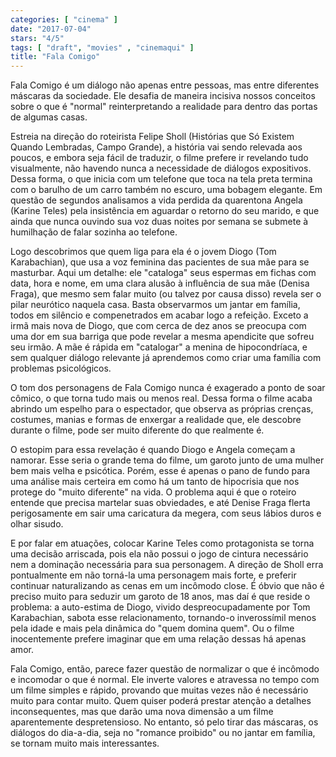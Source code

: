 ```yaml
---
categories: [ "cinema" ]
date: "2017-07-04"
stars: "4/5"
tags: [ "draft", "movies" , "cinemaqui" ]
title: "Fala Comigo"
---
```

Fala Comigo é um diálogo não apenas entre pessoas, mas entre diferentes máscaras da sociedade. Ele desafia de maneira incisiva nossos conceitos sobre o que é "normal" reinterpretando a realidade para dentro das portas de algumas casas.

Estreia na direção do roteirista Felipe Sholl (Histórias que Só Existem Quando Lembradas, Campo Grande), a história vai sendo relevada aos poucos, e embora seja fácil de traduzir, o filme prefere ir revelando tudo visualmente, não havendo nunca a necessidade de diálogos expositivos. Dessa forma, o que inicia com um telefone que toca na tela preta termina com o barulho de um carro também no escuro, uma bobagem elegante. Em questão de segundos analisamos a vida perdida da quarentona Angela (Karine Teles) pela insistência em aguardar o retorno do seu marido, e que ainda que nunca ouvindo sua voz duas noites por semana se submete à humilhação de falar sozinha ao telefone.

Logo descobrimos que quem liga para ela é o jovem Diogo (Tom Karabachian), que usa a voz feminina das pacientes de sua mãe para se masturbar. Aqui um detalhe: ele "cataloga" seus espermas em fichas com data, hora e nome, em uma clara alusão à influência de sua mãe (Denisa Fraga), que mesmo sem falar muito (ou talvez por causa disso) revela ser o pilar neurótico naquela casa. Basta observarmos um jantar em família, todos em silêncio e compenetrados em acabar logo a refeição. Exceto a irmã mais nova de Diogo, que com cerca de dez anos se preocupa com uma dor em sua barriga que pode revelar a mesma apendicite que sofreu seu irmão. A mãe é rápida em "catalogar" a menina de hipocondríaca, e sem qualquer diálogo relevante já aprendemos como criar uma família com problemas psicológicos.

O tom dos personagens de Fala Comigo nunca é exagerado a ponto de soar cômico, o que torna tudo mais ou menos real. Dessa forma o filme acaba abrindo um espelho para o espectador, que observa as próprias crenças, costumes, manias e formas de enxergar a realidade que, ele descobre durante o filme, pode ser muito diferente do que realmente é.

O estopim para essa revelação é quando Diogo e Angela começam a namorar. Esse seria o grande tema do filme, um garoto junto de uma mulher bem mais velha e psicótica. Porém, esse é apenas o pano de fundo para uma análise mais certeira em como há um tanto de hipocrisia que nos protege do "muito diferente" na vida. O problema aqui é que o roteiro entende que precisa martelar suas obviedades, e até Denise Fraga flerta perigosamente em sair uma caricatura da megera, com seus lábios duros e olhar sisudo.

E por falar em atuações, colocar Karine Teles como protagonista se torna uma decisão arriscada, pois ela não possui o jogo de cintura necessário nem a dominação necessária para sua personagem. A direção de Sholl erra pontualmente em não torná-la uma personagem mais forte, e preferir continuar naturalizando as cenas em um incômodo close. É óbvio que não é preciso muito para seduzir um garoto de 18 anos, mas daí é que reside o problema: a auto-estima de Diogo, vivido despreocupadamente por Tom Karabachian, sabota esse relacionamento, tornando-o inverossímil menos pela idade e mais pela dinâmica do "quem domina quem". Ou o filme inocentemente prefere imaginar que em uma relação dessas há apenas amor.

Fala Comigo, então, parece fazer questão de normalizar o que é incômodo e incomodar o que é normal. Ele inverte valores e atravessa no tempo com um filme simples e rápido, provando que muitas vezes não é necessário muito para contar muito. Quem quiser poderá prestar atenção a detalhes inconsequentes, mas que darão uma nova dimensão a um filme aparentemente despretensioso. No entanto, só pelo tirar das máscaras, os diálogos do dia-a-dia, seja no "romance proibido" ou no jantar em família, se tornam muito mais interessantes.
